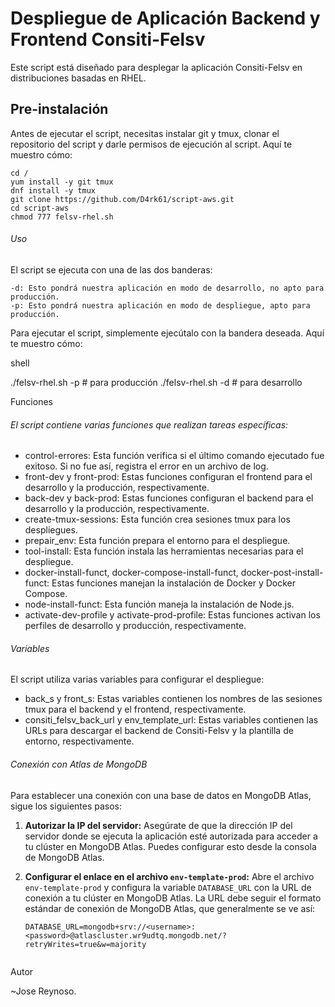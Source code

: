 # Despliegue de Aplicación Backend y Frontend Consiti-Felsv

Este script está diseñado para desplegar la aplicación Consiti-Felsv en distribuciones basadas en RHEL.

## Pre-instalación

Antes de ejecutar el script, necesitas instalar git y tmux, clonar el repositorio del script y darle permisos de ejecución al script. Aquí te muestro cómo:

```shell
cd /
yum install -y git tmux
dnf install -y tmux
git clone https://github.com/D4rk61/script-aws.git
cd script-aws
chmod 777 felsv-rhel.sh
```

###### Uso

El script se ejecuta con una de las dos banderas:

    -d: Esto pondrá nuestra aplicación en modo de desarrollo, no apto para producción.
    -p: Esto pondrá nuestra aplicación en modo de despliegue, apto para producción.

Para ejecutar el script, simplemente ejecútalo con la bandera deseada. Aquí te muestro cómo:

shell

./felsv-rhel.sh -p    # para producción
./felsv-rhel.sh -d    # para desarrollo

Funciones

###### El script contiene varias funciones que realizan tareas específicas:

- control-errores: Esta función verifica si el último comando ejecutado fue exitoso. Si no fue así, registra el error en un archivo de log.
- front-dev y front-prod: Estas funciones configuran el frontend para el desarrollo y la producción, respectivamente.
- back-dev y back-prod: Estas funciones configuran el backend para el desarrollo y la producción, respectivamente.
- create-tmux-sessions: Esta función crea sesiones tmux para los despliegues.
- prepair_env: Esta función prepara el entorno para el despliegue.
- tool-install: Esta función instala las herramientas necesarias para el despliegue.
- docker-install-funct, docker-compose-install-funct, docker-post-install-funct: Estas funciones manejan la instalación de Docker y Docker Compose.
- node-install-funct: Esta función maneja la instalación de Node.js.
- activate-dev-profile y activate-prod-profile: Estas funciones activan los perfiles de desarrollo y producción, respectivamente.

###### Variables

El script utiliza varias variables para configurar el despliegue:

- back_s y front_s: Estas variables contienen los nombres de las sesiones tmux para el backend y el frontend, respectivamente.
- consiti_felsv_back_url y env_template_url: Estas variables contienen las URLs para descargar el backend de Consiti-Felsv y la plantilla de entorno, respectivamente.

###### Conexión con Atlas de MongoDB

Para establecer una conexión con una base de datos en MongoDB Atlas, sigue los siguientes pasos:

1. **Autorizar la IP del servidor:** Asegúrate de que la dirección IP del servidor donde se ejecuta la aplicación esté autorizada para acceder a tu clúster en MongoDB Atlas. Puedes configurar esto desde la consola de MongoDB Atlas.

2. **Configurar el enlace en el archivo `env-template-prod`:** Abre el archivo `env-template-prod` y configura la variable `DATABASE_URL` con la URL de conexión a tu clúster en MongoDB Atlas. La URL debe seguir el formato estándar de conexión de MongoDB Atlas, que generalmente se ve así:

   ```shell
   DATABASE_URL=mongodb+srv://<username>:<password>@atlascluster.wr9udtq.mongodb.net/?retryWrites=true&w=majority


Autor

~Jose Reynoso.

